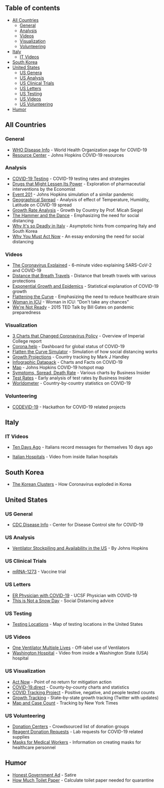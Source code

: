 ## Table of contents

  - [All Countries](#all-countries)
    - [General](#general)
    - [Analysis](#analysis)
    - [Videos](#videos)
    - [Visualization](#visualization)
    - [Volunteering](#volunteering)
  - [Italy](#italy)
    - [IT Videos](#it-videos)
  - [South Korea](#south-korea)
  - [United States](#united-states)
    - [US Genera](#us-general)
    - [US Analysis](#us-analysis)
    - [US Clinical Trials](#us-clinical-trials)
    - [US Letters](#us-letters)
    - [US Testing](#us-testing)
    - [US Videos](#us-videos)
    - [US Volunteering](#us-volunteering)
  - [Humor](#humor)

## All Countries

### General

* [WHO Disease Info](https://www.who.int/emergencies/diseases/novel-coronavirus-2019) - World Health Organization page for COVID-19
* [Resource Center](https://coronavirus.jhu.edu/) - Johns Hopkins COVID-19 resources

### Analysis

* [COVID-19 Testing](https://en.wikipedia.org/wiki/COVID-19_testing) - COVID-19 testing rates and strategies
* [Drugs that Might Lessen Its Power](https://www.economist.com/briefing/2020/03/12/understanding-sars-cov-2-and-the-drugs-that-might-lessen-its-power) - Exploration of pharmaceutial interventions by the Economist
* [Event 201](http://www.centerforhealthsecurity.org/event201/scenario.html) - Johns Hopkins simulation of a similar pandemic
* [Geographical Spread](https://dx.doi.org/10.2139/ssrn.3550308) - Analysis of effect of Temperature, Humidity, Latitude on COVID-19 spread
* [Growth Rate Analysis](https://www.facebook.com/micah.siegel/posts/10105283270665033) - Growth by Country by Prof. Micah Siegel
* [The Hammer and the Dance](https://medium.com/@tomaspueyo/coronavirus-the-hammer-and-the-dance-be9337092b56) - Emphasizing the need for social distancing
* [Why It's so Deadly in Italy](https://medium.com/@andreasbackhausab/coronavirus-why-its-so-deadly-in-italy-c4200a15a7bf) - Asymptotic hints from comparing Italy and South Korea
* [Why You Must Act Now](https://medium.com/@tomaspueyo/coronavirus-act-today-or-people-will-die-f4d3d9cd99ca) - An essay endorsing the need for social distancing

### Videos

* [The Coronavirus Explained](https://www.youtube.com/watch?v=BtN-goy9VOY) - 6-minute video explaining SARS-CoV-2 and COVID-19
* [Distance that Breath Travels](https://vimeo.com/399120258) - Distance that breath travels with various protections
* [Exponential Growth and Epidemics](https://www.youtube.com/watch?v=Kas0tIxDvrg) - Statistical explanation of COVID-19 growth
* [Flattening the Curve](https://www.youtube.com/watch?v=S3aT6hlGFw0) - Emphasizing the need to reduce healthcare strain
* [Woman in ICU](https://www.youtube.com/watch?v=iFLSG-7K3Tc) - Woman in ICU: "Don't take any chances"
* [We're Not Ready](https://www.youtube.com/watch?v=6Af6b_wyiwI) - 2015 TED Talk by Bill Gates on pandemic preparedness

### Visualization

* [3 Charts that Changed Coronavirus Policy](https://www.weforum.org/agenda/2020/03/3-charts-that-changed-coronavirus-policy-in-the-uk-and-us/) - Overview of Imperial College report
* [Corona.help](https://corona.help/) - Dashboard for global status of COVID-19
* [Flatten the Curve Simulator](https://www.washingtonpost.com/graphics/2020/world/corona-simulator/) - Simulation of how social distancing works
* [Growth Projections](http://nrg.cs.ucl.ac.uk/mjh/covid19/) - Country tracking by Mark J Handley
* [Infographic Datapack](https://informationisbeautiful.net/visualizations/covid-19-coronavirus-infographic-datapack/) - Charts and Facts on COVID-19
* [Map](https://coronavirus.jhu.edu/map.html) - Johns Hopkins COVID-19 hotspot map
* [Symptoms, Spread, Death Rate](https://www.businessinsider.com/coronavirus-in-charts-covid-19-symptoms-spread-deaths-warnings-2020-2#the-coronavirus-also-poses-a-higher-risk-to-people-with-pre-existing-health-conditions-such-as-diabetes-heart-disease-and-high-blood-pressure-10) - Various charts by Business Insider
* [Test Rates](https://www.businessinsider.com/coronavirus-testing-covid-19-tests-per-capita-chart-us-behind-2020-3) - Early analysis of test rates by Business Insider
* [Worldometer](https://www.worldometers.info/coronavirus/) - Country-by-country statistics on COVID-19

### Volunteering

* [CODEVID-19](https://codevid19.com) - Hackathon for COVID-19 related projects

## Italy

### IT Videos

* [Ten Days Ago](https://www.youtube.com/watch?v=o_cImRzKXOs) - Italians record messages for themselves 10 days ago
- [Italian Hospitals](https://www.youtube.com/watch?v=rfkbv_WQtn0) - Video from inside Italian hospitals

## South Korea

* [The Korean Clusters](https://graphics.reuters.com/CHINA-HEALTH-SOUTHKOREA-CLUSTERS/0100B5G33SB/index.html) - How Coronavirus exploded in Korea

## United States

### US General

* [CDC Disease Info](https://www.cdc.gov/coronavirus/2019-ncov/about/index.html) - Center for Disease Control site for COVID-19

### US Analysis

* [Ventilator Stockpiling and Availability in the US](http://www.centerforhealthsecurity.org/resources/COVID-19/200214-VentilatorAvailability-factsheet.pdf) - By Johns Hopkins

### US Clinical Trials

* [mRNA-1273](https://clinicaltrials.gov/ct2/show/NCT04283461) - Vaccine trial

### US Letters

* [ER Physician with COVID-19](https://elemental.medium.com/i-am-an-er-physician-and-i-have-covid-19-6299532c18a9) - UCSF Physician with COVID-19
* [This is Not a Snow Day](https://medium.com/@ariadnelabs/social-distancing-this-is-not-a-snow-day-ac21d7fa78b4) - Social Distancing advice

### US Testing

* [Testing Locations](https://findcovidtesting.com) - Map of testing locations in the United States

### US Videos

* [One Ventilator Multiple Lives](https://www.youtube.com/watch?v=uClq978oohY) - Off-label use of Ventilators
* [Washington Hospital](https://www.youtube.com/watch?v=3LS12jQGz_4) - Video from inside a Washington State (USA) hospital

### US Visualization

* [Act Now](https://covidactnow.org/) - Point of no return for mitigation action
* [COVID-19.direct](https://covid-19.direct/) - County-by-county charts and statistics
* [COVID Tracking Project](https://covidtracking.com/) - Positive, negative, and people tested counts
* [Growth Tracking](https://twitter.com/isfBob) - State-by-state growth tracking (Twitter with updates)
* [Map and Case Count](https://www.nytimes.com/interactive/2020/us/coronavirus-us-cases.html) - Tracking by New York Times

### US Volunteering

* [Donation Centers](https://docs.google.com/spreadsheets/d/1txEanDkIrJ5GNfSk-zlXkTlB-bQPNRN_Y69qEwmdme8) - Crowdsourced list of donation groups
* [Reagent Donation Requests](https://docs.google.com/spreadsheets/d/1K22xZsrXm2HemhI5Ek1CS7SxNL_6TazARLgKdh6QX58/edit#gid=0) - Lab requests for COVID-19 related supplies
* [Masks for Medical Workers](http://www.pompanolab.com/masks-for-medical-workers) - Information on creating masks for healthcare personnel

## Humor

* [Honest Government Ad](https://www.youtube.com/watch?v=Hks6Nq7g6P4) - Satire
* [How Much Toilet Paper](https://howmuchtoiletpaper.com) - Calculate toilet paper needed for quarantine
